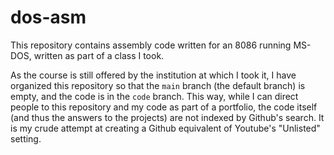 # dos-asm

This repository contains assembly code written for an 8086 running MS-DOS, written as part of a class I took. 

As the course is still offered by the institution at which I took it, I have organized this repository so that the `main` branch (the default branch) is empty, and the code is in the
`code` branch. This way, while I can direct people to this repository and my code as part of a portfolio, the code itself (and thus the answers to the projects) are not indexed by Github's search.
It is my crude attempt at creating a Github equivalent of Youtube's "Unlisted" setting.
